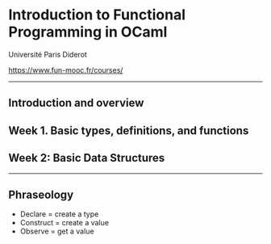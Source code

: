 # Introduction to Functional Programming in OCaml

Université Paris Diderot

https://www.fun-mooc.fr/courses/

------------------------------------------------------------
## Introduction and overview

## Week 1. Basic types, definitions, and functions

## Week 2: Basic Data Structures


------------------------------------------------------------
## Phraseology
- Declare = create a type
- Construct = create a value
- Observe = get a value